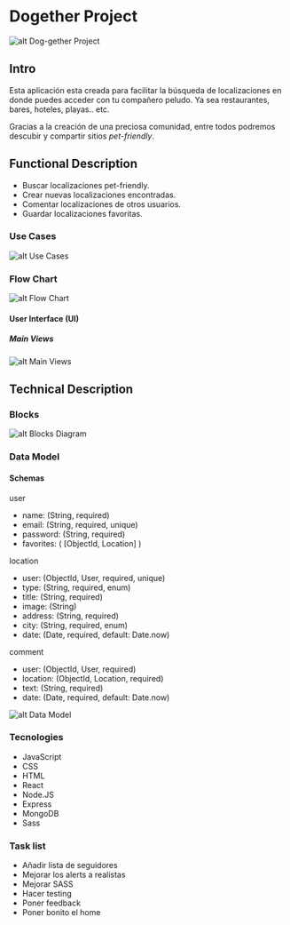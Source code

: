 # Dogether Project

![alt Dog-gether Project](https://media4.giphy.com/media/5pYo6sWTaoHs7pnXaK/giphy.gif?cid=790b7611af2899b4b693a01e1ba2b64ca9f7e9d7f9e5d0ab&rid=giphy.gif&ct=g)

## Intro

Esta aplicación esta creada para facilitar la búsqueda de localizaciones en donde puedes acceder con tu compañero peludo. Ya sea restaurantes, bares, hoteles, playas.. etc.

Gracias a la creación de una preciosa comunidad, entre todos podremos descubir y compartir sitios *pet-friendly*.

## Functional Description

- Buscar localizaciones pet-friendly.
- Crear nuevas localizaciones encontradas.
- Comentar localizaciones de otros usuarios.
- Guardar localizaciones favoritas.

### Use Cases

![alt Use Cases](./images/use-cases.png)

### Flow Chart

![alt Flow Chart](./images/flow-chart.png)

#### User Interface (UI)

##### Main Views

![alt Main Views](./images/main-views3.png)

## Technical Description

### Blocks

![alt Blocks Diagram](./images/blocks-diagram.png)

### Data Model

#### Schemas
user
- name: (String, required)
- email: (String, required, unique)
- password: (String, required)
- favorites: ( [ObjectId, Location] )  

location
- user: (ObjectId, User, required, unique)
- type: (String, required, enum)
- title: (String, required)
- image: (String)
- address: (String, required)
- city: (String, required, enum)
- date: (Date, required, default: Date.now)

comment
- user: (ObjectId, User, required)
- location: (ObjectId, Location, required)
- text: (String, required)
- date: (Date, required, default: Date.now)
   
![alt Data Model](./images/data-model.png)

### Tecnologies

- JavaScript
- CSS
- HTML
- React
- Node.JS
- Express
- MongoDB
- Sass

### Task list

- Añadir lista de seguidores
- Mejorar los alerts a realistas
- Mejorar SASS
- Hacer testing
- Poner feedback
- Poner bonito el home








